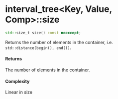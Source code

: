 # interval_tree<Key, Value, Comp>::size

```cpp
std::size_t size() const noexcept;
```

Returns the number of elements in the container, i.e. `std::distance(begin(), end())`.

#### Returns

The number of elements in the container.

#### Complexity

Linear in size